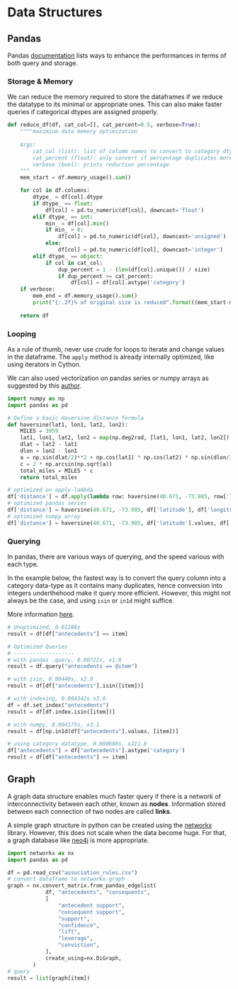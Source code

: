 # Data Structures

## Pandas 

Pandas [documentation](https://pandas.pydata.org/pandas-docs/stable/user_guide/enhancingperf.html) lists ways to enhance the performances in terms of both query and storage.

### Storage & Memory

We can reduce the memory required to store the dataframes if we reduce the datatype to its minimal or appropriate ones. This can also make faster queries if categorical dtypes are assigned properly. 

```python
def reduce_df(df, cat_col=[], cat_percent=0.5, verbose=True):
    """"maximium data memory optimization
    
    Args:
        cat_col (list): list of columm names to convert to category dtype
        cat_percent (float): only convert if percentage duplicates more than stated
        verbose (bool): prints reduction percentage
    """
    mem_start = df.memory_usage().sum()

    for col in df.columns:
        dtype_ = df[col].dtype
        if dtype_ == float:
            df[col] = pd.to_numeric(df[col], downcast='float')
        elif dtype_ == int:
            min_ = df[col].min()
            if min_ > 0:
                df[col] = pd.to_numeric(df[col], downcast='unsigned')
            else:
                df[col] = pd.to_numeric(df[col], downcast='integer')
        elif dtype_ == object:
            if col in cat_col:
                dup_percent = 1 - (len(df[col].unique()) / size)
                if dup_percent >= cat_percent:
                    df[col] = df[col].astype('category')
    if verbose:
        mem_end = df.memory_usage().sum()
        print("{:.2f}% of original size is reduced".format((mem_start-mem_end) / mem_start * 100))
        
    return df
```

### Looping

As a rule of thumb, never use crude for loops to iterate and change values in the dataframe. The `apply` method is already internally optimized, like using iterators in Cython.

We can also used vectorization on pandas series or numpy arrays as suggested by this [author](https://engineering.upside.com/a-beginners-guide-to-optimizing-pandas-code-for-speed-c09ef2c6a4d6). 

```python
import numpy as np
import pandas as pd

# Define a basic Haversine distance formula
def haversine(lat1, lon1, lat2, lon2):
    MILES = 3959
    lat1, lon1, lat2, lon2 = map(np.deg2rad, [lat1, lon1, lat2, lon2])
    dlat = lat2 - lat1 
    dlon = lon2 - lon1 
    a = np.sin(dlat/2)**2 + np.cos(lat1) * np.cos(lat2) * np.sin(dlon/2)**2
    c = 2 * np.arcsin(np.sqrt(a)) 
    total_miles = MILES * c
    return total_miles

# optimized on apply-lambda
df['distance'] = df.apply(lambda row: haversine(40.671, -73.985, row['latitude'], row['longitude']), axis=1)
# optimized pandas series
df['distance'] = haversine(40.671, -73.985, df['latitude'], df['longitude'])
# optimized numpy array
df['distance'] = haversine(40.671, -73.985, df['latitude'].values, df['longitude'].values)
```

### Querying

In pandas, there are various ways of querying, and the speed various with each type. 

In the example below, the fastest way is to convert the query column into a category data-type as it contains many duplicates, hence conversion into integers underthehood make it query more efficient. However, this might not always be the case, and using `isin` or `in1d` might suffice.

More information [here](https://stackoverflow.com/questions/17071871/how-do-i-select-rows-from-a-dataframe-based-on-column-values).

```python
# Unoptimized, 0.01288s
result = df[df["antecedents"] == item]

# Optimized Queries
# -------------------
# with pandas .query, 0.00722s, x1.8
result = df.query("antecedents == @item")

# with isin, 0.00440s, x2.9
result = df[df["antecedents"].isin([item])]

# with indexing, 0.004342s x3.0
df = df.set_index("antecedents")
result = df[df.index.isin([item])]

# with numpy, 0.004175s, x3.1
result = df[np.in1d(df["antecedents"].values, [item])]

# using category datatype, 0.000608s, x211.8
df["antecedents"] = df["antecedents"].astype('category')
result = df[df["antecedents"] == item]
```

## Graph

A graph data structure enables much faster query if there is a network of interconnectivity between each other, known as **nodes**. Information stored between each connection of two nodes are called **links**. 

A simple graph structure in python can be created using the [networkx](https://networkx.org) library. However, this does not scale when the data become huge. For that, a graph database like [neo4j](https://neo4j.com) is more appropriate.

```python
import networkx as nx
import pandas as pd

df = pd.read_csv("association_rules.csv")
# convert dataframe to networkx graph
graph = nx.convert_matrix.from_pandas_edgelist(
            df, "antecedents", "consequents",
            [
                "antecedent support",
                "consequent support",
                "support",
                "confidence",
                "lift",
                "leverage",
                "conviction",
            ],
            create_using=nx.DiGraph,
        )
# query
result = list(graph[item])
```